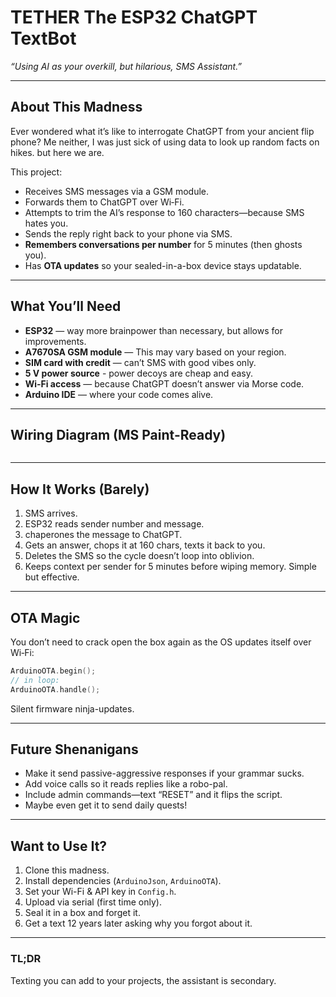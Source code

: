 # **TETHER The ESP32 ChatGPT TextBot**

*“Using AI as your overkill, but hilarious, SMS Assistant.”*

---

## About This Madness

Ever wondered what it’s like to interrogate ChatGPT from your ancient flip phone? 
Me neither, I was just sick of using data to look up random facts on hikes.
but here we are.

This project:
- Receives SMS messages via a GSM module.
- Forwards them to ChatGPT over Wi‑Fi.
- Attempts to trim the AI’s response to 160 characters—because SMS hates you.
- Sends the reply right back to your phone via SMS.
- **Remembers conversations per number** for 5 minutes (then ghosts you).
- Has **OTA updates** so your sealed-in-a-box device stays updatable.

---

## What You’ll Need

- **ESP32** — way more brainpower than necessary, but allows for improvements.
- **A7670SA GSM module** — This may vary based on your region.
- **SIM card with credit** — can’t SMS with good vibes only.
- **5 V power source** - power decoys are cheap and easy.
- **Wi‑Fi access** — because ChatGPT doesn’t answer via Morse code.
- **Arduino IDE** — where your code comes alive.

---

## Wiring Diagram (MS Paint-Ready)

```

```

---

## How It Works (Barely)

1. SMS arrives.
2. ESP32 reads sender number and message.
3. chaperones the message to ChatGPT.
4. Gets an answer, chops it at 160 chars, texts it back to you.
5. Deletes the SMS so the cycle doesn’t loop into oblivion.
6. Keeps context per sender for 5 minutes before wiping memory. Simple but effective.

---

## OTA Magic

You don’t need to crack open the box again as the OS updates itself over Wi‑Fi:

```cpp
ArduinoOTA.begin();
// in loop:
ArduinoOTA.handle();
```

Silent firmware ninja-updates.

---

## Future Shenanigans

- Make it send passive-aggressive responses if your grammar sucks.
- Add voice calls so it reads replies like a robo-pal.
- Include admin commands—text “RESET” and it flips the script.
- Maybe even get it to send daily quests!

---

## Want to Use It?

1. Clone this madness.
2. Install dependencies (`ArduinoJson`, `ArduinoOTA`).
3. Set your Wi-Fi & API key in `Config.h`.
4. Upload via serial (first time only).
5. Seal it in a box and forget it.
6. Get a text 12 years later asking why you forgot about it.

---

### TL;DR

Texting you can add to your projects, the assistant is secondary.
